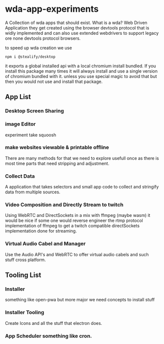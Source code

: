 # wda-app-experiments
A Collection of wda apps that should exist. What is a wda? Web Driven Application they get created using the browser devtools protocol that is widly implemented and can also use extended webdrivers to support legacy ore none devtools protocol browsers. 

to speed up wda creation we use 
```
npm i @stealify/desktop 
```

it exports a global installed api with a local chromium install bundled. If you install this package many times it will always install and use a single version of chromium bundled with it. unless you use special magic to avoid that but then you would not use and install that package.

## App List

### Desktop Screen Sharing

### image Editor
experiment take squoosh 

### make websites viewable & printable offline
There are many methods for that we need to explore usefull once as there is most time parts that need stripping and adjustment. 

### Collect Data 
A application that takes selectors and small app code to collect and stringify data from multiple sources. 

### Video Composition and Directly Stream to twitch
Using WebRTC and DirectSockets in a mix with ffmpeg (maybe wasm) it would be nice if some one would reverse engineer the rtmp protocol implementation of ffmpeg to get a twitch compatible directSockets implementation done for streaming.

### Virtual Audio Cabel and Manager
Use the Audio API's and WebRTC to offer virtual audio cabels and such stuff cross platform. 

## Tooling List

### Installer
something like open-pwa but more major we need concepts to install stuff

### Installer Tooling
Create Icons and all the stuff that electron does. 

### App Scheduler something like cron. 
